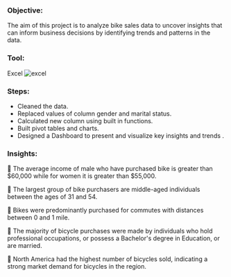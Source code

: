 ### Objective:
The aim of this project is to analyze bike sales data to uncover insights that can inform business decisions by identifying trends and patterns in the data.

### Tool:
Excel ![excel](https://user-images.githubusercontent.com/128244199/236636884-a2575e31-1d4e-4cee-9c16-f66395a8710e.png)

### Steps:
- Cleaned the data.
- Replaced values of column gender and marital status.
- Calculated new column using built in functions.
- Built pivot tables and charts.
- Designed a Dashboard to present and visualize key insights and trends .

### Insights:
📍 The average income of male who have purchased bike is greater than $60,000 while for women it is greater than $55,000.

📍 The largest group of bike purchasers are middle-aged individuals between the ages of 31 and 54.

📍 Bikes were predominantly purchased for commutes with distances between 0 and 1 mile.

📍 The majority of bicycle purchases were made by individuals who hold professional occupations, or possess a Bachelor's degree in Education, or are married.

📍 North America had the highest number of bicycles sold, indicating a strong market demand for bicycles in the region.
